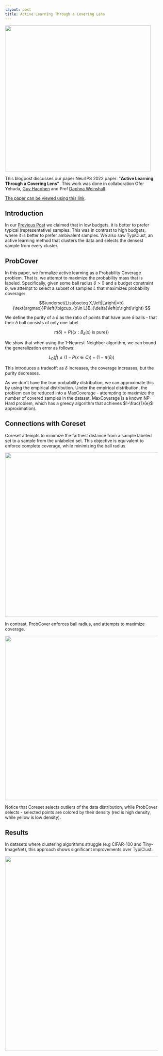 ```yaml
---
layout: post
title: Active Learning Through a Covering Lens
---
```

<img src="https://user-images.githubusercontent.com/39214195/194896086-ab57b4f2-f22d-4392-8620-22e50b5508c6.gif" width="480">

This blogpost discusses our paper NeurIPS 2022 paper: "**Active Learning Through a Covering Lens"**.
This work was done in collaboration Ofer Yehuda, [Guy Hacohen](https://www.cs.huji.ac.il/w~guy.hacohen/) and Prof [Daphna Weinshall](https://www.cs.huji.ac.il/~daphna/).

[The paper can be viewed using this link](https://arxiv.org/abs/2205.11320).

## Introduction

In our [Previous Post](https://avihu111.github.io/Active-Learning/) we claimed that in low budgets, it is better to prefer typical (representative) samples. 
This was in contrast to high budgets, where it is better to prefer ambivalent samples. 
We also saw TypiClust, an active learning method that clusters the data and selects the densest sample from every cluster. 

## ProbCover

In this paper, we formalize active learning as a Probability Coverage problem. That is, we attempt to maximize the probability mass that is labeled. 
Specifically, given some ball radius $\delta > 0$ and a budget constraint $b$, we attempt to select a subset of samples $L$ that maximizes probability coverage:

$$\underset{L\subseteq X,\left|L\right|=b}{\text{argmax}}P\left(\bigcup_{x\in L}B_{\delta}\left(x\right)\right) $$

We define the purity of a $\delta$ as the ratio of points that have pure $\delta$ balls - that their $\delta$ ball consists of only one label.

$$\pi(\delta)=P\left(\{ x:B_{\delta}\left(x\right)\text{ is pure}\} \right)$$

We show that when using the 1-Nearest-Neighbor algorithm, we can bound the generalization error as follows:

$$L_{D}\left(\hat{f}\right)\le\left(1-P\left(x\in C\right)\right)+\left(1-\pi\left(\delta\right)\right) $$

This introduces a tradeoff: as $\delta$ increases, the coverage increases, but the purity decreases.

As we don't have the true probability distribution, we can approximate this by using the empirical distribution. 
Under the empirical distribution, the problem can be reduced into a MaxCoverage - attempting to maximize the number of covered samples in the dataset.
MaxCoverage is a known NP-Hard problem, which has a greedy algorithm that achieves $1-\frac{1}{e}$ approximation).


## Connections with Coreset
Coreset attempts to minimize the farthest distance from a sample labeled set to a sample from the unlabeled set.
This objective is equivalent to enforce complete coverage, while minimizing the ball radius. 

<img src="https://user-images.githubusercontent.com/39214195/194896060-a7573c2f-7652-4fd0-88fe-1d5165adc1df.gif" width="540">

In contrast, ProbCover enforces ball radius, and attempts to maximize coverage. 

<img src="https://user-images.githubusercontent.com/39214195/194896086-ab57b4f2-f22d-4392-8620-22e50b5508c6.gif" width="540">

Notice that Coreset selects outliers of the data distribution, while ProbCover selects - selected points are colored by their density (red is high density, while yellow is low density). 

## Results
In datasets where clustering algorithms struggle (e.g CIFAR-100 and Tiny-ImageNet), this approach shows significant improvements over TypiClust.

<img src="https://user-images.githubusercontent.com/39214195/175888064-fae0b2de-cd4e-46ef-b2eb-a9352f21602e.png" width="640">

